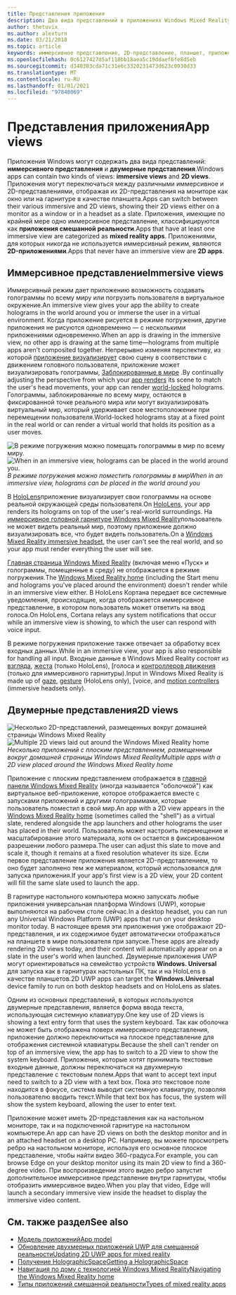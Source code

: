 ```yaml
---
title: Представления приложения
description: Два вида представлений в приложениях Windows Mixed Reality — это иммерсивное представление и 2D-представления.
author: thetuvix
ms.author: alexturn
ms.date: 03/21/2018
ms.topic: article
keywords: иммерсивное представление, 2D-представление, планшет, приложение, гарнитура смешанной реальности, гарнитура Windows Mixed, гарнитура виртуальной реальности, HoloLens, МРТК, набор средств смешанной реальности
ms.openlocfilehash: 0c6127427d5af118bb18aea5c19ddaef6fe8d5eb
ms.sourcegitcommit: d340303cda71c31e6c3320231473d623c0930d33
ms.translationtype: MT
ms.contentlocale: ru-RU
ms.lasthandoff: 01/01/2021
ms.locfileid: "97848069"
---
```

# <a name="app-views"></a><span data-ttu-id="94dfc-104">Представления приложения</span><span class="sxs-lookup"><span data-stu-id="94dfc-104">App views</span></span>

<span data-ttu-id="94dfc-105">Приложения Windows могут содержать два вида представлений: **иммерсивного представления** и **двумерные представления**.</span><span class="sxs-lookup"><span data-stu-id="94dfc-105">Windows apps can contain two kinds of views: **immersive views** and **2D views**.</span></span> <span data-ttu-id="94dfc-106">Приложения могут переключаться между различными иммерсивное и 2D-представлениями, отображая их 2D-представления на мониторе как окно или на гарнитуре в качестве планшета.</span><span class="sxs-lookup"><span data-stu-id="94dfc-106">Apps can switch between their various immersive and 2D views, showing their 2D views either on a monitor as a window or in a headset as a slate.</span></span> <span data-ttu-id="94dfc-107">Приложения, имеющие по крайней мере одно иммерсивное представление, классифицируются как **приложения смешанной реальности**.</span><span class="sxs-lookup"><span data-stu-id="94dfc-107">Apps that have at least one immersive view are categorized as **mixed reality apps**.</span></span> <span data-ttu-id="94dfc-108">Приложениями, для которых никогда не используется иммерсивный режим, являются **2D-приложениями**.</span><span class="sxs-lookup"><span data-stu-id="94dfc-108">Apps that never have an immersive view are **2D apps**.</span></span>

## <a name="immersive-views"></a><span data-ttu-id="94dfc-109">Иммерсивное представление</span><span class="sxs-lookup"><span data-stu-id="94dfc-109">Immersive views</span></span>

<span data-ttu-id="94dfc-110">Иммерсивный режим дает приложению возможность создавать голограммы по всему миру или погрузить пользователя в виртуальное окружение.</span><span class="sxs-lookup"><span data-stu-id="94dfc-110">An immersive view gives your app the ability to create holograms in the world around you or immerse the user in a virtual environment.</span></span> <span data-ttu-id="94dfc-111">Когда приложение рисуется в режиме погружения, другие приложения не рисуются одновременно &mdash; с несколькими приложениями одновременно.</span><span class="sxs-lookup"><span data-stu-id="94dfc-111">When an app is drawing in the immersive view, no other app is drawing at the same time&mdash;holograms from multiple apps aren't composited together.</span></span> <span data-ttu-id="94dfc-112">Непрерывно изменяя перспективу, из которой [приложение визуализирует](../develop/platform-capabilities-and-apis/rendering.md) свою сцену в соответствии с движением головного пользователя, приложение может визуализировать голограммы, [Заблокированные в мире](coordinate-systems.md) .</span><span class="sxs-lookup"><span data-stu-id="94dfc-112">By continually adjusting the perspective from which your [app renders](../develop/platform-capabilities-and-apis/rendering.md) its scene to match the user's head movements, your app can render [world-locked](coordinate-systems.md) holograms.</span></span> <span data-ttu-id="94dfc-113">Голограммы, заблокированные по всему миру, остаются в фиксированной точке реального мира или могут визуализировать виртуальный мир, который удерживает свое местоположение при перемещении пользователя.</span><span class="sxs-lookup"><span data-stu-id="94dfc-113">World-locked holograms stay at a fixed point in the real world or can render a virtual world that holds its position as a user moves.</span></span>

<span data-ttu-id="94dfc-114">![В режиме погружения можно помещать голограммы в мир по всему миру.](images/designoverview-940px.jpg)</span><span class="sxs-lookup"><span data-stu-id="94dfc-114">![When in an immersive view, holograms can be placed in the world around you.](images/designoverview-940px.jpg)</span></span><br>
<span data-ttu-id="94dfc-115">*В режиме погружения можно поместить голограммы в мир*</span><span class="sxs-lookup"><span data-stu-id="94dfc-115">*When in an immersive view, holograms can be placed in the world around you*</span></span>

<span data-ttu-id="94dfc-116">В [HoloLens](https://docs.microsoft.com/hololens/hololens1-hardware)приложение визуализирует свои голограммы на основе реальной окружающей среды пользователя.</span><span class="sxs-lookup"><span data-stu-id="94dfc-116">On [HoloLens](https://docs.microsoft.com/hololens/hololens1-hardware), your app renders its holograms on top of the user's real-world surroundings.</span></span> <span data-ttu-id="94dfc-117">На [иммерсивное головной гарнитуре Windows Mixed Reality](../discover/immersive-headset-hardware-details.md)пользователь не может видеть реальный мир, поэтому приложение должно визуализировать все, что будет видеть пользователь.</span><span class="sxs-lookup"><span data-stu-id="94dfc-117">On a [Windows Mixed Reality immersive headset](../discover/immersive-headset-hardware-details.md), the user can't see the real world, and so your app must render everything the user will see.</span></span>

<span data-ttu-id="94dfc-118">[Главная страница Windows Mixed Reality](../discover/navigating-the-windows-mixed-reality-home.md) (включая меню «Пуск» и голограммы, помещенные в среду) не отображается в режиме погружения.</span><span class="sxs-lookup"><span data-stu-id="94dfc-118">The [Windows Mixed Reality home](../discover/navigating-the-windows-mixed-reality-home.md) (including the Start menu and holograms you've placed around the environment) doesn't render while in an immersive view either.</span></span> <span data-ttu-id="94dfc-119">В HoloLens Кортана передает все системные уведомления, происходящие, когда отображается иммерсивное представление, в котором пользователь может ответить на ввод голоса.</span><span class="sxs-lookup"><span data-stu-id="94dfc-119">On HoloLens, Cortana relays any system notifications that occur while an immersive view is showing, to which the user can respond with voice input.</span></span>

<span data-ttu-id="94dfc-120">В режиме погружения приложение также отвечает за обработку всех входных данных.</span><span class="sxs-lookup"><span data-stu-id="94dfc-120">While in an immersive view, your app is also responsible for handling all input.</span></span> <span data-ttu-id="94dfc-121">Входные данные в Windows Mixed Reality состоят из [взгляда](gaze-and-commit.md), [жеста](gaze-and-commit.md#composite-gestures) (только HoloLens), [голоса и [контроллеров движения](motion-controllers.md) (только для иммерсивного гарнитуры).</span><span class="sxs-lookup"><span data-stu-id="94dfc-121">Input in Windows Mixed Reality is made up of [gaze](gaze-and-commit.md), [gesture](gaze-and-commit.md#composite-gestures) (HoloLens only), [voice, and [motion controllers](motion-controllers.md) (immersive headsets only).</span></span>

## <a name="2d-views"></a><span data-ttu-id="94dfc-122">Двумерные представления</span><span class="sxs-lookup"><span data-stu-id="94dfc-122">2D views</span></span>

<span data-ttu-id="94dfc-123">![Несколько 2D-представлений, размещенных вокруг домашней страницы Windows Mixed Reality](images/teleportation-940px.png)</span><span class="sxs-lookup"><span data-stu-id="94dfc-123">![Multiple 2D views laid out around the Windows Mixed Reality home](images/teleportation-940px.png)</span></span><br>
<span data-ttu-id="94dfc-124">*Несколько приложений с плоским представлением, размещенным вокруг домашней страницы Windows Mixed Reality*</span><span class="sxs-lookup"><span data-stu-id="94dfc-124">*Multiple apps with a 2D view placed around the Windows Mixed Reality home*</span></span>

<span data-ttu-id="94dfc-125">Приложение с плоским представлением отображается в [главной панели Windows Mixed Reality](../discover/navigating-the-windows-mixed-reality-home.md) (иногда называется "оболочкой") как виртуальное веб-приложение, которое отображается вместе с запусками приложений и другими голограммами, которые пользователь поместил в свой мир.</span><span class="sxs-lookup"><span data-stu-id="94dfc-125">An app with a 2D view appears in the [Windows Mixed Reality home](../discover/navigating-the-windows-mixed-reality-home.md) (sometimes called the "shell") as a virtual slate, rendered alongside the app launchers and other holograms the user has placed in their world.</span></span> <span data-ttu-id="94dfc-126">Пользователь может настроить перемещение и масштабирование этого материала, хотя он остается в фиксированном разрешении любого размера.</span><span class="sxs-lookup"><span data-stu-id="94dfc-126">The user can adjust this slate to move and scale it, though it remains at a fixed resolution whatever its size.</span></span> <span data-ttu-id="94dfc-127">Если первое представление приложения является 2D-представлением, то оно будет заполнено тем же материалом, который использовался для запуска приложения.</span><span class="sxs-lookup"><span data-stu-id="94dfc-127">If your app's first view is a 2D view, your 2D content will fill the same slate used to launch the app.</span></span>

<span data-ttu-id="94dfc-128">В гарнитуре настольного компьютера можно запускать любые приложения универсальная платформа Windows (UWP), которые выполняются на рабочем столе сейчас.</span><span class="sxs-lookup"><span data-stu-id="94dfc-128">In a desktop headset, you can run any Universal Windows Platform (UWP) apps that run on your desktop monitor today.</span></span> <span data-ttu-id="94dfc-129">В настоящее время эти приложения уже отображают 2D-представления, и их содержимое будет автоматически отображаться на планшете в мире пользователя при запуске.</span><span class="sxs-lookup"><span data-stu-id="94dfc-129">These apps are already rendering 2D views today, and their content will automatically appear on a slate in the user's world when launched.</span></span> <span data-ttu-id="94dfc-130">Двумерные приложения UWP могут ориентироваться на семейство устройств **Windows. Universal** для запуска как в гарнитурах настольных ПК, так и на HoloLens в качестве планшетов.</span><span class="sxs-lookup"><span data-stu-id="94dfc-130">2D UWP apps can target the **Windows.Universal** device family to run on both desktop headsets and on HoloLens as slates.</span></span>

<span data-ttu-id="94dfc-131">Одним из основных представлений, в которых используются двумерные представления, является форма ввода текста, использующая системную клавиатуру.</span><span class="sxs-lookup"><span data-stu-id="94dfc-131">One key use of 2D views is showing a text entry form that uses the system keyboard.</span></span> <span data-ttu-id="94dfc-132">Так как оболочка не может быть отображена поверх иммерсивного представления, приложение должно переключиться на плоское представление для отображения системной клавиатуры.</span><span class="sxs-lookup"><span data-stu-id="94dfc-132">Because the shell can't render on top of an immersive view, the app has to switch to a 2D view to show the system keyboard.</span></span> <span data-ttu-id="94dfc-133">Приложения, которые хотят принимать текстовые входные данные, должны переключаться на двухмерную представление с текстовым полем.</span><span class="sxs-lookup"><span data-stu-id="94dfc-133">Apps that want to accept text input need to switch to a 2D view with a text box.</span></span> <span data-ttu-id="94dfc-134">Пока это текстовое поле находится в фокусе, система выводит системную клавиатуру, позволяя пользователю вводить текст.</span><span class="sxs-lookup"><span data-stu-id="94dfc-134">While that text box has focus, the system will show the system keyboard, allowing the user to enter text.</span></span>

<span data-ttu-id="94dfc-135">Приложение может иметь 2D-представления как на настольном мониторе, так и на подключенной гарнитуре на настольном компьютере.</span><span class="sxs-lookup"><span data-stu-id="94dfc-135">An app can have 2D views on both the desktop monitor and in an attached headset on a desktop PC.</span></span> <span data-ttu-id="94dfc-136">Например, вы можете просмотреть ребро на настольном мониторе, используя его основное плоское представление, чтобы найти видео 360-градуса.</span><span class="sxs-lookup"><span data-stu-id="94dfc-136">For example, you can browse Edge on your desktop monitor using its main 2D view to find a 360-degree video.</span></span> <span data-ttu-id="94dfc-137">При воспроизведении этого видео ребро запустит дополнительное иммерсивное представление внутри гарнитуры, чтобы отобразить иммерсивное видео.</span><span class="sxs-lookup"><span data-stu-id="94dfc-137">When you play that video, Edge will launch a secondary immersive view inside the headset to display the immersive video content.</span></span>

## <a name="see-also"></a><span data-ttu-id="94dfc-138">См. также раздел</span><span class="sxs-lookup"><span data-stu-id="94dfc-138">See also</span></span>

* [<span data-ttu-id="94dfc-139">Модель приложений</span><span class="sxs-lookup"><span data-stu-id="94dfc-139">App model</span></span>](app-model.md)
* [<span data-ttu-id="94dfc-140">Обновление двухмерных приложений UWP для смешанной реальности</span><span class="sxs-lookup"><span data-stu-id="94dfc-140">Updating 2D UWP apps for mixed reality</span></span>](../develop/porting-apps/building-2d-apps.md)
* [<span data-ttu-id="94dfc-141">Получение HolographicSpace</span><span class="sxs-lookup"><span data-stu-id="94dfc-141">Getting a HolographicSpace</span></span>](../develop/native/getting-a-holographicspace.md)
* [<span data-ttu-id="94dfc-142">Навигация по дому с технологией Windows Mixed Reality</span><span class="sxs-lookup"><span data-stu-id="94dfc-142">Navigating the Windows Mixed Reality home</span></span>](../discover/navigating-the-windows-mixed-reality-home.md)
* [<span data-ttu-id="94dfc-143">Типы приложений смешанной реальности</span><span class="sxs-lookup"><span data-stu-id="94dfc-143">Types of mixed reality apps</span></span>](types-of-mixed-reality-apps.md)
